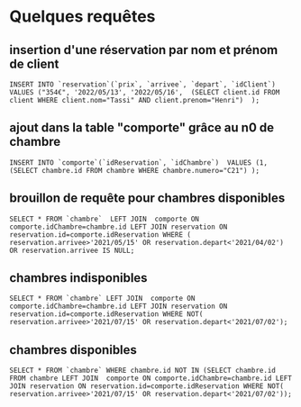 # Quelques requêtes 

## insertion d'une réservation par nom et prénom de client
```INSERT INTO `reservation`(`prix`, `arrivee`, `depart`, `idClient`) 
VALUES ("354€", '2022/05/13', '2022/05/16', 
(SELECT client.id FROM client WHERE client.nom="Tassi" AND client.prenom="Henri") 
);```

## ajout dans la table "comporte" grâce au n0 de chambre
```INSERT INTO `comporte`(`idReservation`, `idChambre`) 
VALUES (1, (SELECT chambre.id FROM chambre WHERE chambre.numero="C21") );```

## brouillon de requête pour chambres disponibles
```SELECT * FROM `chambre` 
LEFT JOIN  comporte ON comporte.idChambre=chambre.id
LEFT JOIN reservation ON reservation.id=comporte.idReservation
WHERE ( reservation.arrivee>'2021/05/15' OR reservation.depart<'2021/04/02') OR reservation.arrivee IS NULL;```

## chambres indisponibles
```SELECT * FROM `chambre`
LEFT JOIN  comporte ON comporte.idChambre=chambre.id
LEFT JOIN reservation ON reservation.id=comporte.idReservation
WHERE NOT( reservation.arrivee>'2021/07/15' OR reservation.depart<'2021/07/02');```

## chambres disponibles
```SELECT * FROM `chambre` WHERE chambre.id NOT IN (SELECT chambre.id FROM chambre
LEFT JOIN  comporte ON comporte.idChambre=chambre.id
LEFT JOIN reservation ON reservation.id=comporte.idReservation
WHERE NOT( reservation.arrivee>'2021/07/15' OR reservation.depart<'2021/07/02'));```
